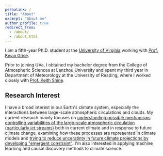 ```yaml
---
permalink: /
title: "About"
excerpt: "About me"
author_profile: true
redirect_from: 
  - /about/
  - /about.html
---
```


I am a fifth-year Ph.D. student at the [University of Virginia](http://www.virginia.edu/) working with [Prof. Kevin Grise](https://uva.theopenscholar.com/kevin-grise/).

Prior to joining UVa, I obtained my bachelor degree from the College of Atmospheric Sciences at Lanzhou University and spent my third year in Department of Meteorology at the University of Reading, where I worked closely with [Prof. Keith Shine](https://research.reading.ac.uk/meteorology/people/keith-shine/).

Research Interest
------
I have a broad interest in our Earth's climate system, especially the interactions between large-scale atmospheric circulations and clouds. My current research mainly focuses on [understanding possible mechanisms controlling variabilities of the large-scale atmospheric circulation (particularly jet streams)](https://agupubs.onlinelibrary.wiley.com/doi/abs/10.1029/2021JD034876) both in current climate and in response to future climate change, examining how these processes are represented in climate models and [trying to reduce unceratinty in future climate projections by developing "emergent constraint"](https://agupubs.onlinelibrary.wiley.com/doi/full/10.1029/2023GL104896). I'm also interested in applying machine learning and causal discovery methods to climate science.
